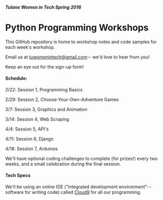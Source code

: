 
##### Tulane Women in Tech Spring 2016
# Python Programming Workshops

This GitHub repository is home to workshop notes and code samples for each week's workshop.

Email us at <tuwomenintech@gmail.com>-- we'd love to hear from you!

Keep an eye out for the sign-up form!


#### Schedule:
2/22: Session 1, Programming Basics

2/29: Session 2, Choose-Your-Own-Adventure Games

3/7: Session 3, Graphics and Animation

3/14: Session 4, Web Scraping

4/4: Session 5, API's

4/11: Session 6, Django

4/18: Session 7, Arduinos


We'll have optional coding challenges to complete (for prizes!) every two weeks, and a small celebration during the final session.


#### Tech Specs

We'll be using an online IDE ("integrated development environment"-- software for writing code) called [Cloud9](https://ide.c9.io/) for all our programming. 


